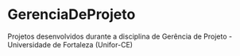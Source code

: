 # GerenciaDeProjeto
Projetos desenvolvidos durante a disciplina de Gerência de Projeto - Universidade de Fortaleza (Unifor-CE)
